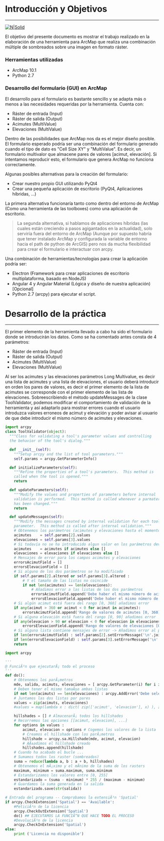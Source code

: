 # Introducción y Objetivos
***
[![N|Solid](https://geoinnova.org/blog-territorio/wp-content/uploads/2016/10/7.jpg)](https://nodesource.com/products/nsolid)

El objetivo del presente documento es mostrar el trabajo realizado en la elaboración de una herramienta para ArcMap que realiza una combinación múltiple de sombreados sobre una imagen en formato ráster.

### Herramientas utilizadas

 - ArcMap 10.1 
 - Python 2.7

 
### Desarrollo del formulario (GUI) en ArcMap

El desarrollo para el formulario es bastante sencillo y se adapta más o menos a las necesidades requeridas por la herramienta. Cuenta con:
 - Ráster de entrada (Input)
 - Ráster de salida (Output)
 - Acimutes (MultiValue)
 - Elevaciones (MultiValue)

Dentro de las posibilidades que ArcMap nos da es el mejor diseño posible. El formulario esperado podría ser una combinación del formulario generado cuando el tipo de dato es "Cell Size XY" y "MultiValue". Es decir, un formulario multivalor que almacene pares de valores [acimut, elevación]. Si intentamos reproducir esto, el formulario que genera ArcMap no funciona correctamente.

Algunas posibles alternativas para la creación del formulario:
 - Crear nuestro propio GUI utilizando PyQt4
 - Crear una pequeña aplicación de escritorio (PyQt4, Aplicaciones híbridas, ...)

La primera alternativa funcionaría tanto como dentro del entorno de ArcMap (Como una herramienta de las toolboxes) como una aplicación de escritorio.
> La segunda alternativa, si hablamos de aplicaciones híbridas (las cuales están creciendo a pasos agigantados en la actualidad), solo serviría fuera del entorno de ArcMap (Aunque por supuesto habría que tener instalado ArcMap y configurada la variable de entorno hacia el path de python de ArcGIS) pero nos da mucha flexibilidad para crear el formulario e interactuar con arcpy.

Una combinación de herramientas/tecnologías para crear la aplicación podría ser:
 - Electron (Framework para crear aplicaciones de escritorio multiplataforma, basado en NodeJS)
 - Angular 4 y Angular Material (Lógica y diseño de nuestra aplicación) [Opcional]
 - Python 2.7 (arcpy) para ejecutar el script.

# Desarrollo de la práctica
***
 
 El primer elemento de la herramienta llevado a cabo ha sido el formulario donde se introducirán los datos. Como se ha comentado antes consta de 4 parámetros:
  - Ráster de entrada (Input)
 - Ráster de salida (Output)
 - Acimutes (MultiValue)
 - Elevaciones (MultiValue)
 
Al ser los acimutes y las elevaciones parámetros Long Multivalue, es decir una lista de acimutes y una lista de elevaciones, el usuario deberá introducir en orden los pares de valores, es decir el primer elemento de la lista de acimutes se corresponde con el primer elemento de las lista de elevaciones.
Sobreescribiendo el método updateMessages de la clase ToolValidator, podemos modificar el comportamiento de validación de la herramienta y así adaptarlo para mostrar errores cuando el usuario introduzca valores erroneos de acimut y elevación y poder avisar al usuario de que debe introducir el mismo número de acimutes y elevaciones.
 
```python
import arcpy
class ToolValidator(object):
  """Class for validating a tool's parameter values and controlling
  the behavior of the tool's dialog."""

  def __init__(self):
    """Setup arcpy and the list of tool parameters."""
    self.params = arcpy.GetParameterInfo()

  def initializeParameters(self):
    """Refine the properties of a tool's parameters.  This method is
    called when the tool is opened."""
    return

  def updateParameters(self):
    """Modify the values and properties of parameters before internal
    validation is performed.  This method is called whenever a parmater
    has been changed."""
    return

  def updateMessages(self):
    """Modify the messages created by internal validation for each tool
    parameter.  This method is called after internal validation."""
    # Obtenemos los parámetros (acimutes y elevaciones hasta el momento)
    acimutes    = self.params[2].values
    elevaciones = self.params[3].values
    # Si todavía no se ha introducido algun valor en los parámetros devolverá None, pero queremos una lista vacía para poder comparar
    acimutes    = acimutes if acimutes else []
    elevaciones = elevaciones if elevaciones else []
    # Mensajes de error para los campos acimutes y elevaciones
    errorsAcimutField = []
    errorsElevacionField = []
    # Si alguno de los dos parámetros se ha modificado
    if self.params[2].altered or self.params[3].altered :
        # Y el tamaño de las listas no coincide
        if not len(acimutes) == len(elevaciones):
            # Añadimos error a las listas de los dos parámetros
            errorsAcimutField.append('Debe haber el mismo número de acimutes y elevaciones.')
            errorsElevacionField.append('Debe haber el mismo número de acimutes y elevaciones.')
    # Si algún acimut está fuera del rango [0, 360] añadimos error
    if any(acimut > 360 or acimut < 0 for acimut in acimutes):
        errorsAcimutField.append('Rango de valores de acimutes [0, 360].')
    # Si alguna elevación está fuera del rango [0, 90] añadimos error
    if any(elevacion > 90 or elevacion < 0 for elevacion in elevaciones): 
        errorsElevacionField.append('Rango de valores de elevaciones [0, 90].')
    # Si alguna lista contiene mensajes de error -> Añadimos error al parámetro (GUI)
    if len(errorsAcimutField) : self.params[2].setErrorMessage('\n'.join(errorsAcimutField))
    if len(errorsElevacionField) : self.params[3].setErrorMessage('\n'.join(errorsElevacionField))
    return
```
















```python
import arcpy

'''
@ FunciÃ³n que ejecutarÃ¡ todo el proceso
'''
def do():
    # Obtenemos los parÃ¡metros
    mde, salida, acimuts, elevaciones = [ arcpy.GetParameter(i) for i in range(0, 4) ]
    # Deben tener el mismo tamaÃ±o ambas listas
    if not len(acimuts) == len(elevaciones) : arcpy.AddError('Debe seleccionar el mismo nÃºmero de elevaciones que acimuts')
    # Juntamos las dos listas por pares
    values = zip(acimuts, elevaciones)
    #values = map(lambda x : dict( zip(['acimut', 'elevacion'], x) ), zip(acimuts, elevaciones) )

    hillshades = [] # AlmacenarÃ¡ todos los hillshades
    # Recorremos las opciones [[acimut, elevacion], ...]
    for options in values :
        acimut, elevacion = options # Cogemos los valores de la lista
        # Creamos el hillshade con los parÃ¡metros
        hillshade = arcpy.sa.Hillshade(mde, acimut, elevacion)
        # AÃ±adimos el hillshade creado
        hillshades.append(hillshade)
    # Cuando ha acabado el bucle ...
    # Sumamos todos los raster (sombreados)
    suma = reduce(lambda a, b : a + b, hillshades)
    # Obtenemos el mÃ¡ximo y el mÃ­nimo de la suma de los rasters
    maximum, minimum = suma.maximum, suma.minimum
    # Estandarizamos los valores entre [0, 255]
    estandarizado = (suma - minimum) * 255 / (maximum - minimum)
    # Guardamos la suma generada en la salida
    estandarizado.save(str(salida))

# Entrada del programa -- Comprobamos la extensiÃ³n 'Spatial'
if arcpy.CheckExtension('Spatial') == 'Available':
    #PeticiÃ³n de la licencia
    arcpy.CheckOutExtension('Spatial')
    do() ## EJECUTAMOS LA FUNCIÃ“N QUE HACE TODO EL PROCESO
    #DevoluciÃ³n de la licencia
    arcpy.CheckInExtension('Spatial')
else:
    print ('Licencia no disponible')

```
